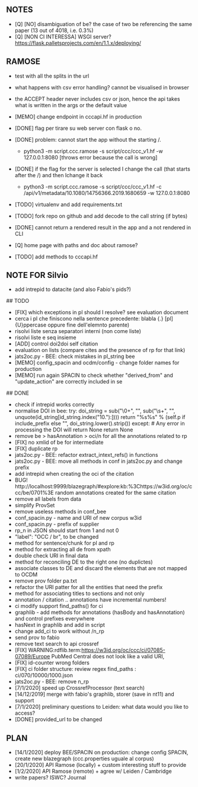 ## NOTES
* [Q] [NO] disambiguation of be? the case of two be referencing the same paper (13 out of 4018, i.e. 0.3%)
* [Q] [NON CI INTERESSA] WSGI server? https://flask.palletsprojects.com/en/1.1.x/deploying/


## RAMOSE

 * test with all the splits in the url
 * what happens with csv error handling? cannot be visualised in browser
 * the ACCEPT header never includes csv or json, hence the api takes what is written in the args or the default value



 * [MEMO] change endpoint in cccapi.hf in production
 * [DONE] flag per tirare su web server con flask o no.
 * [DONE] problem: cannot start the app without the starting /.  
   * python3 -m script.ccc.ramose -s script/ccc/ccc_v1.hf -w 127.0.0.1:8080 [throws error because the call is wrong]
 * [DONE] if the flag for the server is selected I change the call (that starts after the /) and then Ichange it back
   * python3 -m script.ccc.ramose -s script/ccc/ccc_v1.hf -c /api/v1/metadata/10.1080/14756366.2019.1680659 -w 127.0.0.1:8080

 * [TODO] virtualenv and add requirements.txt
 * [TODO] fork repo on github and add decode to the call string (if bytes)
 * [DONE] cannot return a rendered result in the app and a not rendered in CLI
 * [Q] home page with paths and doc about ramose?
 * [TODO] add methods to cccapi.hf

## NOTE FOR Silvio

 * add intrepid to datacite (and also Fabio's pids?)

## TODO

 * [FIX] which exceptions in pl should I resolve? see evaluation document
  * cerca i pl che finiscono nella sentence precedente: blabla {.} [pl] {U}ppercase oppure fine dell'elemnto parente)
  * risolvi liste senza separatori interni (non come liste)
  * risolvi liste e seq insieme
 * [ADD] control doi2doi self citation
 * evaluation on lists (compare cites and the presence of rp for that link)
 * jats2oc.py - BEE: check mistakes in pl_string bee
 * [MEMO] config_spacin and ocdm/config - change folder names for production
 * [MEMO] run again SPACIN to check whether "derived_from" and "update_action" are correctly included in se

## DONE

 * check if intrepid works correctly
 * normalise DOI in bee:
  try:
      doi_string = sub("\0+", "", sub("\s+", "", unquote(id_string[id_string.index("10."):])))
      return "%s%s" % (self.p if include_prefix else "", doi_string.lower().strip())
  except:  # Any error in processing the DOI will return None
      return None
 * remove be > hasAnnotation > oci/n for all the annotations related to rp
 * [FIX] no xmlid of be for intermediate
 * [FIX] duplicate rp
 * jats2oc.py - BEE: refactor extract_intext_refs() in functions
 * jats2oc.py - BEE: move all methods in conf in jats2oc.py and change prefix
 * add intrepid when creating the oci of the citation
 * BUG! http://localhost:9999/blazegraph/#explore:kb:%3Chttps://w3id.org/oc/ccc/be/0701%3E random annotations created for the same citation
 * remove all labels from data
 * simplify ProvSet
 * remove useless methods in conf_bee
 * conf_spacin.py - name and URI of new corpus w3id
 * conf_spacin.py - prefix of supplier
 * rp_n in JSON should start from 1 and not 0
 * "label": "OCC / br", to be changed
 * method for sentence/chunk for pl and rp
 * method for extracting all de from xpath
 * double check URI in final data
 * method for reconciling DE to the right one (no duplictes)
 * associate classes to DE and discard the elements that are not mapped to OCDM
 * remove prov folder pa.txt
 * refactor the URI patter for all the entities that need the prefix
 * method for associating titles to sections and not only  
 * annotation / citation .. annotations have incremental numbers!
 * ci modify support find_paths() for ci
 * graphlib - add methods for annotations (hasBody and hasAnnotation) and control prefixes everywhere
 * hasNext in graphlib and add in script
 * change add_ci to work without /n_rp
 * send prov to fabio
 * remove text search to api crossref
 * [FIX] WARNING:rdflib.term:https://w3id.org/oc/ccc/ci/07085-07089/Europe PubMed Central does not look like a valid URI,
 * [FIX] id-counter wrong folders
 * [FIX] ci folder structure: review regex find_paths : ci/070/10000/1000.json
 * jats2oc.py - BEE: remove n_rp
 * [7/1/2020] speed up CrossrefProcessor (text search)
 * [14/12/2019] merge with fabio's graphlib, storer (save in nt11) and support
 * [7/1/2020] preliminary questions to Leiden: what data would you like to access?
 * [DONE] provided_url to be changed

## PLAN


* [14/1/2020] deploy BEE/SPACIN on production: change config SPACIN, create new blazegraph (ccc.properties uguale al corpus)
* [20/1/2020] API Ramose (locally) + custom interesting stuff to provide
* [1/2/2020] API Ramose (remote) + agree w/ Leiden / Cambridge
* write papers? ISWC? Journal
